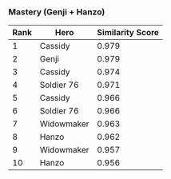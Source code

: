 ### **Mastery (Genji + Hanzo)**

| Rank | Hero | Similarity Score |
|------|------|------------------|
| 1 | Cassidy | 0.979 |
| 2 | Genji | 0.979 |
| 3 | Cassidy | 0.974 |
| 4 | Soldier 76 | 0.971 |
| 5 | Cassidy | 0.966 |
| 6 | Soldier 76 | 0.966 |
| 7 | Widowmaker | 0.963 |
| 8 | Hanzo | 0.962 |
| 9 | Widowmaker | 0.957 |
| 10 | Hanzo | 0.956 |
